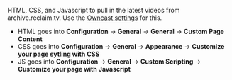 HTML, CSS, and Javascript to pull in the latest videos from archive.reclaim.tv. Use the [Owncast settings](https://reclaim.tv/admin/config/general) for this.

- HTML goes into **Configuration** -> **General** -> **General** -> **Custom Page Content**
- CSS goes into **Configuration** -> **General** -> **Appearance** -> **Customize your page sytling with CSS**
- JS goes into **Configuration** -> **General** -> **Custom Scripting** -> **Customize your page with Javascript**
